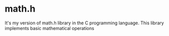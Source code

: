 # math.h
 It's my version of math.h library in the C programming language. This library implements basic mathematical operations
